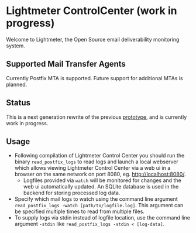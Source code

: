 # Lightmeter ControlCenter (work in progress)

Welcome to Lightmeter, the Open Source email deliverability monitoring system.

## Supported Mail Transfer Agents

Currently Postfix MTA is supported. Future support for additional MTAs is planned.

## Status

This is a next generation rewrite of the previous [prototype](https://gitlab.com/lightmeter/prototype), and is currently work in progress.

## Usage

- Following compilation of Lightmeter Control Center you should run the binary `read_postfix_logs` to read logs and launch a local webserver which allows viewing Lightmeter Control Center via a web ui in a browser on the same network on port 8080, eg. [http://localhost:8080/](http://localhost:8080/).
    - Logfiles provided via `watch` will be monitored for changes and the web ui automatically updated. An SQLite database is used in the backend for storing processed log data.
- Specify which mail logs to watch using the command line argument `read_postfix_logs -watch [path/to/logfile.log]`. This argument can be specified multiple times to read from multiple files.
- To supply logs via stdin instead of logfile location, use the command line argument `-stdin` like `read_postfix_logs -stdin < [log-data]`.
